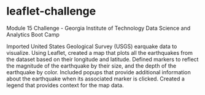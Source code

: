 # leaflet-challenge
Module 15 Challenge - Georgia Institute of Technology Data Science and Analytics Boot Camp

Imported United States Geological Survey (USGS) earquake data to visualize.
Using Leaflet, created a map that plots all the earthquakes from the dataset based on their longitude and latitude.
Defined markers to reflect the magnitude of the earthquake by their size, and the depth of the earthquake by color. 
Included popups that provide additional information about the earthquake when its associated marker is clicked.
Created a legend that provides context for the map data.
